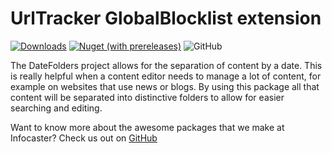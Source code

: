 # UrlTracker GlobalBlocklist extension

[![Downloads](https://img.shields.io/nuget/dt/Infocaster.Umbraco.DateFolders?color=ff0069)](https://www.nuget.org/packages/Infocaster.Umbraco.DateFolders/)
[![Nuget (with prereleases)](https://img.shields.io/nuget/vpre/Infocaster.Umbraco.DateFolders?color=ffc800)](https://www.nuget.org/packages/Infocaster.Umbraco.DateFolders/)
![GitHub](https://img.shields.io/github/license/Infocaster/DateFolders?color=ff0069)

The DateFolders project allows for the separation of content by a date. This is really helpful when a content editor needs to manage a lot of content, for example on websites that use news or blogs.
By using this package all that content will be separated into distinctive folders to allow for easier searching and editing.

Want to know more about the awesome packages that we make at Infocaster? Check us out on [GitHub](https://github.com/Infocaster)